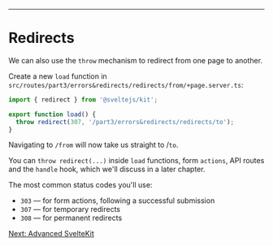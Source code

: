 ------
# **Redirects**
We can also use the `throw` mechanism to redirect from one page to another.

Create a new `load` function in <code data-file="src/routes/part3/errors&redirects/redirects/from/+page.server.ts">src/routes/part3/errors&redirects/redirects/from/+page.server.ts</code>:
```js title="src/routes/part3/errors&redirects/redirects/from/+page.server.ts"
import { redirect } from '@sveltejs/kit';

export function load() {
  throw redirect(307, '/part3/errors&redirects/redirects/to');
}
```
Navigating to `/from` will now take us straight to /`to`.

You can `throw redirect(...)` inside `load` functions, form `actions`, API routes and the `handle` hook, which we'll discuss in a later chapter.

The most common status codes you'll use:
- `303` — for form actions, following a successful submission
- `307` — for temporary redirects
- `308` — for permanent redirects

[Next: Advanced SvelteKit](/part4/hooks/handle)
